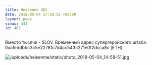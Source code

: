 ```yaml
---
title: Heisenme 462
date: 2018-05-04 17:58:51 +03:00
layout: page
views: 341
id: 462
---
```


Вместо тысячи - SLOV. Временный адрес супергеройского штаба: 0xafeddbbc3c5e22761c7d4cc543c271e0f2dcca8c [ETH]



![/uploads/heisenme/static/photo_2018-05-04_14-58-51.jpg](/uploads/heisenme/static/photo_2018-05-04_14-58-51.jpg)
